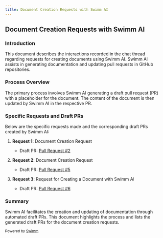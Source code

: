 ```yaml
---
title: Document Creation Requests with Swimm AI
---
```

## Document Creation Requests with Swimm AI

### Introduction

This document describes the interactions recorded in the chat thread regarding requests for creating documents using Swimm AI. Swimm AI assists in generating documentation and updating pull requests in GitHub repositories.

### Process Overview

The primary process involves Swimm AI generating a draft pull request (PR) with a placeholder for the document. The content of the document is then updated by Swimm AI in the respective PR.

### Specific Requests and Draft PRs

Below are the specific requests made and the corresponding draft PRs created by Swimm AI:

1. **Request 1**: Document Creation Request

   - Draft PR: [Pull Request #2](https://github.com/swimmio/OpenTTD-copilot-demo/pull/2)

2. **Request 2**: Document Creation Request

   - Draft PR: [Pull Request #5](https://github.com/swimmio/OpenTTD-copilot-demo/pull/5)

3. **Request 3**: Request for Creating a Document with Swimm AI

   - Draft PR: [Pull Request #6](https://github.com/swimmio/OpenTTD-copilot-demo/pull/6)

### Summary

Swimm AI facilitates the creation and updating of documentation through automated draft PRs. This document highlights the process and lists the generated draft PRs for the document creation requests.

<SwmMeta version="3.0.0"><sup>Powered by [Swimm](http://localhost:5000/)</sup></SwmMeta>
